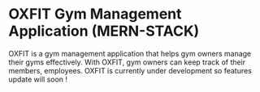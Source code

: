# OXFIT Gym Management Application (MERN-STACK)

OXFIT is a gym management application that helps gym owners manage their gyms effectively. With OXFIT, gym owners can keep track of their members, employees. OXFIT is currently under development so features update will soon !

